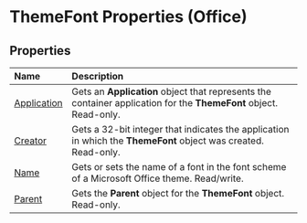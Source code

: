 
# ThemeFont Properties (Office)

## Properties



|**Name**|**Description**|
|:-----|:-----|
|[Application](21ccd5a3-1270-fa47-be46-ae0433aa387d.md)|Gets an  **Application** object that represents the container application for the **ThemeFont** object. Read-only.|
|[Creator](803139a5-42b7-b296-8732-cfec8553a1dd.md)|Gets a 32-bit integer that indicates the application in which the  **ThemeFont** object was created. Read-only.|
|[Name](4c087083-7ba4-a709-7901-4df4e5f10fe8.md)|Gets or sets the name of a font in the font scheme of a Microsoft Office theme. Read/write.|
|[Parent](64cb890b-05dd-9b71-6f7d-dee961188cb7.md)|Gets the  **Parent** object for the **ThemeFont** object. Read-only.|
